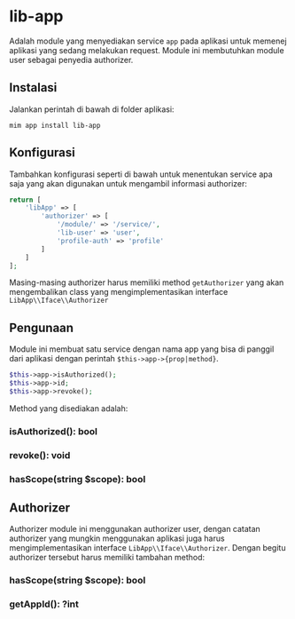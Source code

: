 # lib-app

Adalah module yang menyediakan service `app` pada aplikasi untuk memenej
aplikasi yang sedang melakukan request. Module ini membutuhkan module
user sebagai penyedia authorizer.

## Instalasi

Jalankan perintah di bawah di folder aplikasi:

```
mim app install lib-app
```

## Konfigurasi

Tambahkan konfigurasi seperti di bawah untuk menentukan service apa saja yang
akan digunakan untuk mengambil informasi authorizer:

```php
return [
    'libApp' => [
        'authorizer' => [
            '/module/' => '/service/',
            'lib-user' => 'user',
            'profile-auth' => 'profile'
        ]
    ]
];
```

Masing-masing authorizer harus memiliki method `getAuthorizer` yang akan
mengembalikan class yang mengimplementasikan interface `LibApp\\Iface\\Authorizer`

## Pengunaan

Module ini membuat satu service dengan nama app yang bisa di panggil dari
aplikasi dengan perintah `$this->app->{prop|method}`.

```php
$this->app->isAuthorized();
$this->app->id;
$this->app->revoke();
```

Method yang disediakan adalah:

### isAuthorized(): bool
### revoke(): void
### hasScope(string $scope): bool

## Authorizer

Authorizer module ini menggunakan authorizer user, dengan catatan authorizer
yang mungkin menggunakan aplikasi juga harus mengimplementasikan interface
`LibApp\\Iface\\Authorizer`. Dengan begitu authorizer tersebut harus memiliki
tambahan method:

### hasScope(string $scope): bool

### getAppId(): ?int